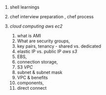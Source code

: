 1. shell learnings


2. chef interview preparation , chef process


3.  *cloud computing*
    *aws ec2*
     1. what is AMI
     2. What are security groups,
     3. key pairs, tenancy - shared vs. dedicated
     4. elastic IP vs. public IP
    *aws s3* 
      1. EBS, 
      2. connection storage, 
      3. S3
     *VPC*
      1. subnet & subnet mask
      2. VPC & benefits
      3. components, 
      4. direct connect
